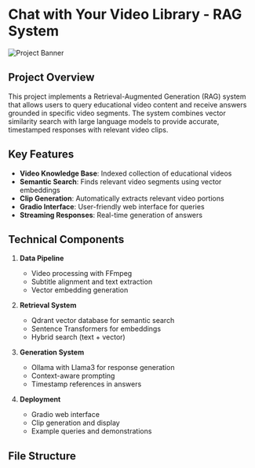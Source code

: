 # Chat with Your Video Library - RAG System

![Project Banner](https://via.placeholder.com/800x200?text=Video+Library+RAG+System)

## Project Overview
This project implements a Retrieval-Augmented Generation (RAG) system that allows users to query educational video content and receive answers grounded in specific video segments. The system combines vector similarity search with large language models to provide accurate, timestamped responses with relevant video clips.

## Key Features
- **Video Knowledge Base**: Indexed collection of educational videos
- **Semantic Search**: Finds relevant video segments using vector embeddings
- **Clip Generation**: Automatically extracts relevant video portions
- **Gradio Interface**: User-friendly web interface for queries
- **Streaming Responses**: Real-time generation of answers

## Technical Components
1. **Data Pipeline**
   - Video processing with FFmpeg
   - Subtitle alignment and text extraction
   - Vector embedding generation

2. **Retrieval System**
   - Qdrant vector database for semantic search
   - Sentence Transformers for embeddings
   - Hybrid search (text + vector)

3. **Generation System**
   - Ollama with Llama3 for response generation
   - Context-aware prompting
   - Timestamp references in answers

4. **Deployment**
   - Gradio web interface
   - Clip generation and display
   - Example queries and demonstrations

## File Structure

